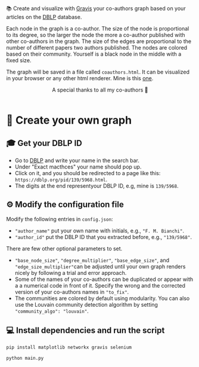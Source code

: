 📚 Create and visualize with [Gravis](https://robert-haas.github.io/gravis-docs/) your co-authors graph based on your articles on the [DBLP](https://dblp.org/) database.

Each node in the graph is a co-author. The size of the node is proportional to its degree, so the larger the node the more a co-author published with other co-authors in the graph. The size of the edges are proportional to the number of different papers two authors published. The nodes are colored based on their community. Yourself is a black node in the middle with a fixed size.

The graph will be saved in a file called `coauthors.html`. It can be visualized in your browser or any other html renderer. Mine is this [one](https://htmlpreview.github.io/?https://github.com/FilippoMB/coauthors-graph/blob/main/coauthors.html).

<div align="center">
 A special thanks to all my co-authors 🤗
</div>
<br>

# 🚀 Create your own graph

## 🎓 Get your DBLP ID

- Go to [DBLP](https://dblp.org/) and write your name in the search bar.
- Under "Exact macthces" your name should pop up.
- Click on it, and you should be redirected to a page like this: `https://dblp.org/pid/139/5968.html`.
- The digits at the end representyour DBLP ID, e.g, mine is `139/5968`.

## ⚙️ Modify the configuration file

Modify the following entries in `config.json`:

- `"author_name"` put your own name with initials, e.g., `"F. M. Bianchi"`.
- `"author_id"` put the DBLP ID that you extracted before, e.g., `"139/5968"`.

There are few other optional parameters to set.

- `"base_node_size"`, `"degree_multiplier"`, `"base_edge_size"`, and `"edge_size_multiplier"`can be adjusted until your own graph renders nicely by following a trial and error approach.
- Some of the names of your co-authors can be duplicated or appear with a a numerical code in front of it. Specify the wrong and the corrected version of your co-authors names in `"to_fix"`.
- The communities are colored by default using modularity. You can also use the Louvain community detection algorithm by setting `"community_algo": "louvain"`.

## 💻 Install dependencies and run the script

````bash
pip install matplotlib networkx gravis selenium
````

````bash
python main.py
````